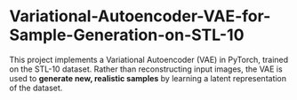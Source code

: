 # Variational-Autoencoder-VAE-for-Sample-Generation-on-STL-10
This project implements a Variational Autoencoder (VAE) in PyTorch, trained on the STL-10 dataset. Rather than reconstructing input images, the VAE is used to **generate new, realistic samples** by learning a latent representation of the dataset.
